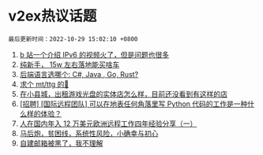 # v2ex热议话题

`最后更新时间：2022-10-29 15:02:10 +0800`

1. [b 站一个介绍 IPv6 的视频火了，但是问题也很多](https://www.v2ex.com/t/890731)
1. [纯新手， 15w 左右落地能买啥车](https://www.v2ex.com/t/890720)
1. [后端语言选哪个: C#, Java , Go, Rust?](https://www.v2ex.com/t/890899)
1. [求个 mt/ttg 的💊](https://www.v2ex.com/t/890868)
1. [在小县城，出租游戏光盘的实体店怎么样，目前还没看到有这样的店](https://www.v2ex.com/t/890869)
1. [[招聘] [国际远程团队] 可以在地表任何角落里写 Python 代码的工作是一种什么样的体验？](https://www.v2ex.com/t/890743)
1. [人在国内年入 12 万美元欧洲远程工作四年经验分享（一）](https://www.v2ex.com/t/890820)
1. [马后炮，贫困线，系统性风险，小确幸与初心](https://www.v2ex.com/t/890875)
1. [自建邮箱被黑了，我不理解](https://www.v2ex.com/t/890741)

